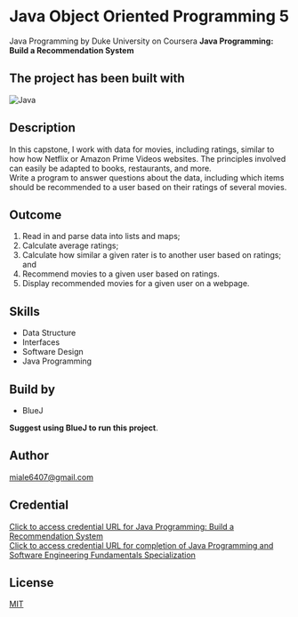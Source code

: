 # Java Object Oriented Programming 5
Java Programming by Duke University on Coursera
**Java Programming: Build a Recommendation System**

## The project has been built with
![Java](https://img.shields.io/badge/Java-ED8B00?style=for-the-badge&logo=java&logoColor=white)

## Description
In this capstone, I work with data for movies, including ratings, similar to how how Netflix or
Amazon Prime Videos websites. The principles involved can easily be adapted to books, restaurants, 
and more. <br />
Write a program to answer questions about the data, including which items should be recommended to 
a user based on their ratings of several movies.


## Outcome
1. Read in and parse data into lists and maps;
2. Calculate average ratings;
3. Calculate how similar a given rater is to another user based on ratings; and
4. Recommend movies to a given user based on ratings. 
5. Display recommended movies for a given user on a webpage.

## Skills
- Data Structure
- Interfaces
- Software Design
- Java Programming

## Build by
- BlueJ  

**Suggest using BlueJ to run this project**.

## Author
miale6407@gmail.com

## Credential 
[Click to access credential URL for Java Programming: Build a Recommendation System](https://www.coursera.org/account/accomplishments/certificate/WLSXFS9K25XZ)
<br />
[Click to access credential URL for completion of Java Programming and Software Engineering Fundamentals Specialization](https://www.coursera.org/account/accomplishments/specialization/certificate/S9X8MZ88WDF7)

## License
[MIT](https://choosealicense.com/licenses/mit/)
